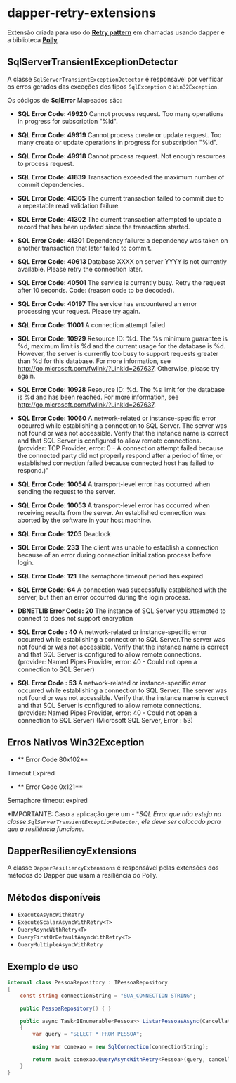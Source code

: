 # dapper-retry-extensions
Extensão criada para uso do **[Retry pattern](https://learn.microsoft.com/en-us/azure/architecture/patterns/retry)** em chamadas usando dapper e a biblioteca **[Polly](https://github.com/App-vNext/Polly)**

## SqlServerTransientExceptionDetector

A classe `SqlServerTransientExceptionDetector` é responsável por verificar os erros gerados das exceções dos tipos `SqlException` e `Win32Exception`.

Os códigos de **SqlError** Mapeados são:

- **SQL Error Code: 49920**
  Cannot process request. Too many operations in progress for subscription "%ld".

- **SQL Error Code: 49919**
  Cannot process create or update request. Too many create or update operations in progress for subscription "%ld".

- **SQL Error Code: 49918**
Cannot process request. Not enough resources to process request.

- **SQL Error Code: 41839**
Transaction exceeded the maximum number of commit dependencies.

- **SQL Error Code: 41305**
The current transaction failed to commit due to a repeatable read validation failure.

- **SQL Error Code: 41302**
The current transaction attempted to update a record that has been updated since the transaction started.

- **SQL Error Code: 41301**
Dependency failure: a dependency was taken on another transaction that later failed to commit.

- **SQL Error Code: 40613**
Database XXXX on server YYYY is not currently available. Please retry the connection later.

- **SQL Error Code: 40501**
The service is currently busy. Retry the request after 10 seconds. Code: (reason code to be decoded).

- **SQL Error Code: 40197**
The service has encountered an error processing your request. Please try again.

- **SQL Error Code: 11001**
A connection attempt failed

- **SQL Error Code: 10929**
Resource ID: %d. The %s minimum guarantee is %d, maximum limit is %d and the current usage for the database is %d.
However, the server is currently too busy to support requests greater than %d for this database.
For more information, see http://go.microsoft.com/fwlink/?LinkId=267637. Otherwise, please try again.

- **SQL Error Code: 10928**
Resource ID: %d. The %s limit for the database is %d and has been reached. For more information,
see http://go.microsoft.com/fwlink/?LinkId=267637.

- **SQL Error Code: 10060**
A network-related or instance-specific error occurred while establishing a connection to SQL Server.
The server was not found or was not accessible. Verify that the instance name is correct and that SQL Server
is configured to allow remote connections. (provider: TCP Provider, error: 0 - A connection attempt failed
because the connected party did not properly respond after a period of time, or established connection failed
because connected host has failed to respond.)"

- **SQL Error Code: 10054**
A transport-level error has occurred when sending the request to the server.

- **SQL Error Code: 10053**
A transport-level error has occurred when receiving results from the server.
An established connection was aborted by the software in your host machine.

- **SQL Error Code: 1205**
Deadlock

- **SQL Error Code: 233**
The client was unable to establish a connection because of an error during connection initialization process before login.

- **SQL Error Code: 121**
The semaphore timeout period has expired

- **SQL Error Code: 64**
A connection was successfully established with the server, but then an error occurred during the login process.

- **DBNETLIB Error Code: 20**
The instance of SQL Server you attempted to connect to does not support encryption

- **SQL Error Code : 40** A network-related or instance-specific error occurred while establishing a connection to SQL Server.The server was not found or was not accessible. Verify that the instance name is correct and that SQL Server is configured to allow remote connections.
(provider: Named Pipes Provider, error: 40 - Could not open a connection to SQL Server)

- **SQL Error Code : 53** A network-related or instance-specific error occurred while establishing a connection to SQL Server. The server was not found or was not accessible. 
Verify that the instance name is correct and that SQL Server is configured to allow remote connections.(provider: Named Pipes Provider, error: 40 - Could not open a connection to SQL Server)
(Microsoft SQL Server, Error : 53)

## Erros Nativos Win32Exception

- ** Error Code 80x102**

Timeout Expired

- ** Error Code 0x121**

Semaphore timeout expired

*IMPORTANTE: Caso a aplicação gere um - **SQL Error que não esteja na classe `SqlServerTransientExceptionDetector`, ele deve ser colocado para que a resiliência funcione.*

## DapperResiliencyExtensions

A classe `DapperResiliencyExtensions` é responsável pelas extensões dos métodos do Dapper que usam a resiliência do Polly.

## Métodos disponíveis

- `ExecuteAsyncWithRetry`
- `ExecuteScalarAsyncWithRetry<T>`
- `QueryAsyncWithRetry<T>`
- `QueryFirstOrDefaultAsyncWithRetry<T>`
- `QueryMultipleAsyncWithRetry`

## Exemplo de uso

```csharp
internal class PessoaRepository : IPessoaRepository
{
    const string connectionString = "SUA_CONNECTION STRING";

    public PessoaRepository() { }

    public async Task<IEnumerable<Pessoa>> ListarPessoasAsync(CancellationToken cancellationToken)
    {
        var query = "SELECT * FROM PESSOA";

        using var conexao = new SqlConnection(connectionString);

        return await conexao.QueryAsyncWithRetry<Pessoa>(query, cancellationToken);
    }
}